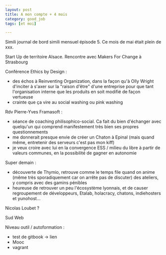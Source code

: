 ```yaml
---
layout: post
title: A mon compte + 4 mois
category: good_job
tags: [et moi]

---
```


Simili journal de bord simili mensuel épisode 5. Ce mois de mai était plein de xxx.

<!--more-->

Start Up de territoire Alsace.
Rencontre avec Makers For Change à Strasbourg


Conférence Ethics by Design :
- des échos à Reinventing Organization, dans la façon qu'à Olly Wright d'inciter à s'axer sur la "raison d'être" d'une entreprise pour que tant l'organisation interne que les produits en soit modifié de façon vertueuse
- crainte que ça vire au social washing ou pink washing

Rdv Pierre-Yves Framasoft :
- séance de coaching philisophico-social. Ca fait du bien d'échanger avec quelqu'un qui comprend manifestement très bien ses propres questionnements
- me donnerait presque envie de créer un Chaton à Epinal (mais quand même, entretenir des serveurs c'est pas mon kiff)
- je veux croire avec lui en la convergence ESS / milieu du libre à partir de valeurs communes, en la possibilité de gagner en autonomie

Super demain :
- découverte de Thymio, retrouve comme le temps file quand on anime (même très sporadiquement car on arrête pas de discuter) des ateliers, y compris avec des gamins pénibles
- heureuse de retrouver un peu l'écosystème lyonnais, et de causer regroupement de développeurs, Etalab, holacracy, chatons, indiehosters et yunohost...

Nicolas Loubet ?

Sud Web


Niveau outil / autoformation :
- test de gitbook -> lien
- Mooc
- vagrant
